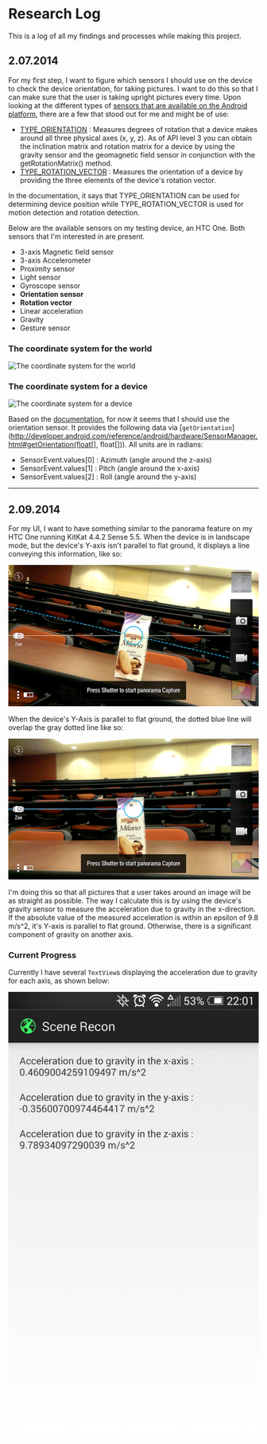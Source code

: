 Research Log
==========

This is a log of all my findings and processes while making this project.

## 2.07.2014

For my first step, I want to figure which sensors I should use on the device to
check the device orientation, for taking pictures. I want to do this so that I
can make sure that the user is taking upright pictures every time. Upon looking
at the different types of [sensors that are available on the
Android platform](http://developer.android.com/guide/topics/sensors/sensors_overview.html),
there are a few that stood out for me and might be of use:

* [TYPE_ORIENTATION](http://developer.android.com/reference/android/hardware/Sensor.html#TYPE_ORIENTATION)
: Measures degrees of rotation that a device makes around all
three physical axes (x, y, z). As of API level 3 you can obtain the inclination
matrix and rotation matrix for a device by using the gravity sensor and the
geomagnetic field sensor in conjunction with the getRotationMatrix() method.
* [TYPE_ROTATION_VECTOR](http://developer.android.com/reference/android/hardware/Sensor.html#TYPE_ROTATION_VECTOR)
: Measures the orientation of a device by providing the
three elements of the device's rotation vector.

In the documentation, it says that TYPE_ORIENTATION can be used for determining
device position while TYPE_ROTATION_VECTOR is used for motion detection and
rotation detection.

Below are the available sensors on my testing device, an HTC One. Both sensors
that I'm interested in are present.

* 3-axis Magnetic field sensor
* 3-axis Accelerometer
* Proximity sensor
* Light sensor
* Gyroscope sensor
* **Orientation sensor**
* **Rotation vector**
* Linear acceleration
* Gravity
* Gesture sensor

### The coordinate system for the world

![The coordinate system for the world](http://developer.android.com/images/axis_globe_inverted.png)

### The coordinate system for a device

![The coordinate system for a device](http://developer.android.com/images/axis_device.png)

Based on the [documentation](http://developer.android.com/guide/topics/sensors/sensors_position.html),
for now it seems that I should use the orientation sensor. It provides the following
data via [`getOrientation`](http://developer.android.com/reference/android/hardware/SensorManager.html#getOrientation(float[], float[])). All units are in radians:

* SensorEvent.values[0] : Azimuth (angle around the z-axis)
* SensorEvent.values[1] : Pitch (angle around the x-axis)
* SensorEvent.values[2] : Roll (angle around the y-axis)

---

## 2.09.2014

For my UI, I want to have something similar to the panorama feature on my HTC
One running KitKat 4.4.2 Sense 5.5. When the device is in landscape mode, but
the device's Y-axis isn't parallel to flat ground, it displays a line conveying
this information, like so:

![Device with Y-Axis not parallel to flat ground](https://github.com/AOrobator/SceneRecon/raw/master/img/Panorama_Off_Center.png)

When the device's Y-Axis is parallel to flat ground, the dotted blue line will
overlap the gray dotted line like so:

![Device with Y-Axis parallel to flat ground](https://github.com/AOrobator/SceneRecon/raw/master/img/Panorama_On_Center.png)

I'm doing this so that all pictures that a user takes around an image will be as
straight as possible. The way I calculate this is by using the device's gravity
sensor to measure the acceleration due to gravity in the x-direction. If the
absolute value of the measured acceleration is within an epsilon of 9.8 m/s^2,
it's Y-axis is parallel to flat ground. Otherwise, there is a significant component
of gravity on another axis.

### Current Progress

Currently I have several `TextView`s displaying the acceleration due to gravity
for each axis, as shown below:

![Current Progress](https://github.com/AOrobator/SceneRecon/raw/master/img/SceneRecon_progress_02_09_2014.png)